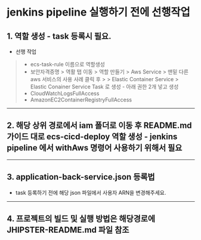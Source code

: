 # jenkins pipeline 실행하기 전에 선행작업
## 1. 역할 생성 - task 등록시 필요.
-  선행 작업
> - ecs-task-rule 이름으로 역할생성
> - 보안자격증명 > 역활 탭 이동 > 역할 만들기 > Aws Service > 맨밑 다른 aws 서비스의 사용 사례 클릭 후 >
    >  Elastic Container Service > Elastic Conainer Service Task 로 생성 -  아래 권한 2개 넣고 생성
> -  CloudWatchLogsFullAccess
> -  AmazonEC2ContainerRegistryFullAccess
---
## 2. 해당 상위 경로에서 iam 폴더로 이동 후 README.md 가이드 대로 ecs-cicd-deploy 역할 생성 - jenkins pipeline 에서 withAws 명령어 사용하기 위해서 필요
---

## 3. application-back-service.json 등록법
-  task 등록하기 전에 해당 json 파일에서 사용자 ARN을 변경해주세요.
---
## 4. 프로젝트의 빌드 및 실행 방법은 해당경로에 JHIPSTER-README.md 파일 참조
